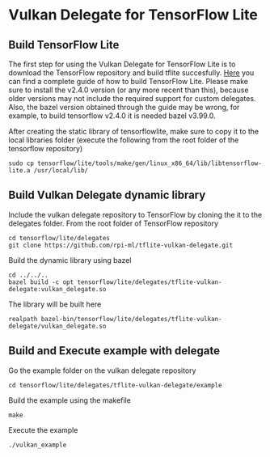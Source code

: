 # Vulkan Delegate for TensorFlow Lite

## Build TensorFlow Lite

The first step for using the Vulkan Delegate for TensorFlow Lite is to download the TensorFlow repository and build tflite succesfully. [Here](https://developer.ridgerun.com/wiki/index.php?title=How_to_Install_TensorFlow_Lite) you can find a complete guide of how to build TensorFlow Lite. Please make sure to install the v2.4.0 version (or any more recent than this), because older versions may not include the required support for custom delegates. Also, the bazel version obtained through the guide may be wrong, for example, to build tensorflow v2.4.0 it is needed bazel v3.99.0.

After creating the static library of tensorflowlite, make sure to copy it to the local libraries folder (execute the following from the root folder of the tensorflow repository)

    sudo cp tensorflow/lite/tools/make/gen/linux_x86_64/lib/libtensorflow-lite.a /usr/local/lib/


## Build Vulkan Delegate dynamic library

Include the vulkan delegate repository to TensorFlow by cloning the it to the delegates folder. 
From the root folder of TensorFlow repository

    cd tensorflow/lite/delegates
    git clone https://github.com/rpi-ml/tflite-vulkan-delegate.git

Build the dynamic library using bazel

    cd ../../..
    bazel build -c opt tensorflow/lite/delegates/tflite-vulkan-delegate:vulkan_delegate.so

The library will be built here
    
    realpath bazel-bin/tensorflow/lite/delegates/tflite-vulkan-delegate/vulkan_delegate.so

## Build and Execute example with delegate

Go the example folder on the vulkan delegate repository

    cd tensorflow/lite/delegates/tflite-vulkan-delegate/example

Build the example using the makefile

    make

Execute the example

    ./vulkan_example